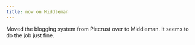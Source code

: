 ```yaml
---
title: now on Middleman
---
```


Moved the blogging system from Piecrust over to Middleman. It seems to do the job just fine.
